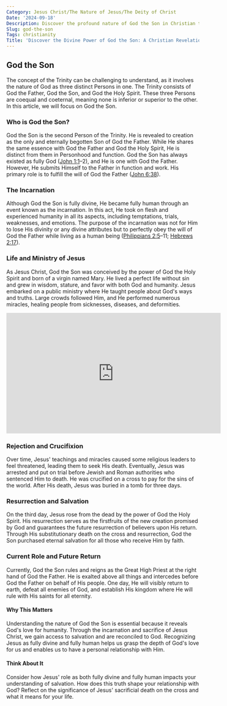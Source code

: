 ```yaml
---
Category: Jesus Christ/The Nature of Jesus/The Deity of Christ
Date: '2024-09-18'
Description: Discover the profound nature of God the Son in Christian theology, exploring the unique attributes and role of Jesus Christ as part of the Holy Trinity. Delve into the significance of this divine figure in shaping beliefs and practices within the Christian faith.
Slug: god-the-son
Tags: christianity
Title: 'Discover the Divine Power of God the Son: A Christian Revelation'
---
```


## God the Son

The concept of the Trinity can be challenging to understand, as it involves the nature of God as three distinct Persons in one. The Trinity consists of God the Father, God the Son, and God the Holy Spirit. These three Persons are coequal and coeternal, meaning none is inferior or superior to the other. In this article, we will focus on God the Son.

### Who is God the Son?

God the Son is the second Person of the Trinity. He is revealed to creation as the only and eternally begotten Son of God the Father. While He shares the same essence with God the Father and God the Holy Spirit, He is distinct from them in Personhood and function. God the Son has always existed as fully God ([John 1:1](https://www.bibleref.com/John/1/John-1-1.html)–2), and He is one with God the Father. However, He submits Himself to the Father in function and work. His primary role is to fulfill the will of God the Father ([John 6:38](https://www.bibleref.com/John/6/John-6-38.html)).

### The Incarnation

Although God the Son is fully divine, He became fully human through an event known as the incarnation. In this act, He took on flesh and experienced humanity in all its aspects, including temptations, trials, weaknesses, and emotions. The purpose of the incarnation was not for Him to lose His divinity or any divine attributes but to perfectly obey the will of God the Father while living as a human being ([Philippians 2:5](https://www.bibleref.com/Philippians/2/Philippians-2-5.html)–11; [Hebrews 2:17](https://www.bibleref.com/Hebrews/2/Hebrews-2-17.html)).

### Life and Ministry of Jesus

As Jesus Christ, God the Son was conceived by the power of God the Holy Spirit and born of a virgin named Mary. He lived a perfect life without sin and grew in wisdom, stature, and favor with both God and humanity. Jesus embarked on a public ministry where He taught people about God's ways and truths. Large crowds followed Him, and He performed numerous miracles, healing people from sicknesses, diseases, and deformities.


<iframe width="560" height="315" src="https://www.youtube.com/embed/0SOJEyzdg-M" frameborder="0" allow="autoplay; encrypted-media" allowfullscreen></iframe>


### Rejection and Crucifixion

Over time, Jesus' teachings and miracles caused some religious leaders to feel threatened, leading them to seek His death. Eventually, Jesus was arrested and put on trial before Jewish and Roman authorities who sentenced Him to death. He was crucified on a cross to pay for the sins of the world. After His death, Jesus was buried in a tomb for three days.

### Resurrection and Salvation

On the third day, Jesus rose from the dead by the power of God the Holy Spirit. His resurrection serves as the firstfruits of the new creation promised by God and guarantees the future resurrection of believers upon His return. Through His substitutionary death on the cross and resurrection, God the Son purchased eternal salvation for all those who receive Him by faith.

### Current Role and Future Return

Currently, God the Son rules and reigns as the Great High Priest at the right hand of God the Father. He is exalted above all things and intercedes before God the Father on behalf of His people. One day, He will visibly return to earth, defeat all enemies of God, and establish His kingdom where He will rule with His saints for all eternity.

#### Why This Matters

Understanding the nature of God the Son is essential because it reveals God's love for humanity. Through the incarnation and sacrifice of Jesus Christ, we gain access to salvation and are reconciled to God. Recognizing Jesus as fully divine and fully human helps us grasp the depth of God's love for us and enables us to have a personal relationship with Him.

#### Think About It

Consider how Jesus' role as both fully divine and fully human impacts your understanding of salvation. How does this truth shape your relationship with God? Reflect on the significance of Jesus' sacrificial death on the cross and what it means for your life.